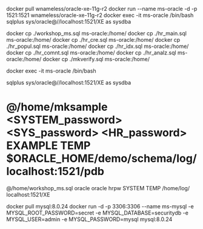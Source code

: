 docker pull wnameless/oracle-xe-11g-r2
docker run --name ms-oracle -d -p 1521:1521 wnameless/oracle-xe-11g-r2
docker exec -it ms-oracle /bin/bash
sqlplus sys/oracle@//localhost:1521/XE as sysdba

docker cp ./workshop_ms.sql ms-oracle:/home/
docker cp ./hr_main.sql ms-oracle:/home/
docker cp ./hr_cre.sql ms-oracle:/home/
docker cp ./hr_popul.sql ms-oracle:/home/
docker cp ./hr_idx.sql ms-oracle:/home/
docker cp ./hr_comnt.sql ms-oracle:/home/
docker cp ./hr_analz.sql ms-oracle:/home/
docker cp ./mkverify.sql ms-oracle:/home/

docker exec -it ms-oracle /bin/bash

sqlplus sys/oracle@//localhost:1521/XE as sysdba

# @/home/mksample <SYSTEM_password> <SYS_password> <HR_password> EXAMPLE TEMP $ORACLE_HOME/demo/schema/log/ localhost:1521/pdb
@/home/workshop_ms.sql oracle oracle hrpw SYSTEM TEMP /home/log/ localhost:1521/XE


docker pull mysql:8.0.24 
docker run -d -p 3306:3306 --name ms-mysql -e MYSQL_ROOT_PASSWORD=secret -e MYSQL_DATABASE=securitydb -e MYSQL_USER=admin -e MYSQL_PASSWORD=mysql mysql:8.0.24
